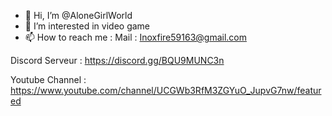 - 👋 Hi, I’m @AloneGirlWorld
- 👀 I’m interested in video game
- 📫 How to reach me : 
Mail : Inoxfire59163@gmail.com

Discord Serveur : https://discord.gg/BQU9MUNC3n

Youtube Channel : https://www.youtube.com/channel/UCGWb3RfM3ZGYuO_JupvG7nw/featured
<!---
AloneGirlWorld/AloneGirlWorld is a ✨ special ✨ repository because its `README.md` (this file) appears on your GitHub profile.
You can click the Preview link to take a look at your changes.
--->
